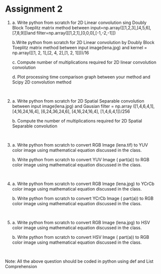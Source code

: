 # Assignment 2

1. 
    a. Write python from scratch for 2D Linear convolution sing  Doubly Block Toeplitz matrix method between input=np.array([[1,2,3],[4,5,6],[7,8,9]])and filter=np.array([[1,2,1],[0,0,0],[-1,-2,-1]])

    b.Write python from scratch for 2D Linear convolution by  Doubly Block Toeplitz matrix method between input image(lena.jpg) and kernel = np.array([[1, 2, 1],[2, 4, 2],[1, 2, 1]]))/16

    c. Compute number of multiplications required for 2D  linear convolution convolution

    d. Plot processing time comparison graph between your method and Scipy 2D convolution method

<br>

 2. a. Write python from scratch for 2D Spatial Separable convolution between input image(lena.jpg) and Gausian filter = np.array ([1,4,6,4,1], [4,16,24,16,4], [6,24,36,24,6], [4,16,24,16,4], [1,4,6,4,1])/256

    b. Compute the number of multiplications required for 2D Spatial Separable convolution

<br>

3.  a. Write python from scratch to convert RGB Image (lena.tif) to YUV color image using mathematical equation discussed in the class.

    b. Write python from scratch to convert  YUV  Image ( part(a)) to RGB color image using mathematical equation discussed in the class.

<br>

4.  a. Write python from scratch to convert RGB Image (lena.jpg)  to YCrCb color image using mathematical equation discussed in the class.

    b. Write python from scratch to convert   YCrCb  Image ( part(a)) to RGB color image using mathematical equation discussed in the class.

<br>

5.  a. Write python from scratch to convert RGB Image (lena.jpg)  to HSV color image using mathematical equation discussed in the class.

    b. Write python from scratch to convert  HSV  Image ( part(a)) to RGB color image using mathematical equation discussed in the class.

<br>

 Note:  All the above question should be coded in python using def and List Comprehension  